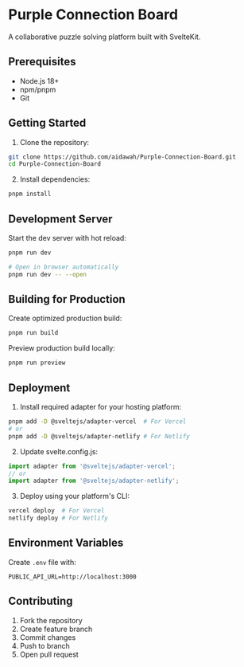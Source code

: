 # Purple Connection Board

A collaborative puzzle solving platform built with SvelteKit.

## Prerequisites

- Node.js 18+
- npm/pnpm
- Git

## Getting Started

1. Clone the repository:

```sh
git clone https://github.com/aidawah/Purple-Connection-Board.git
cd Purple-Connection-Board
```

2. Install dependencies:

```sh
pnpm install
```

## Development Server

Start the dev server with hot reload:

```sh
pnpm run dev

# Open in browser automatically
pnpm run dev -- --open
```

## Building for Production

Create optimized production build:

```sh
pnpm run build
```

Preview production build locally:

```sh
pnpm run preview
```

## Deployment

1. Install required adapter for your hosting platform:

```sh
pnpm add -D @sveltejs/adapter-vercel  # For Vercel
# or
pnpm add -D @sveltejs/adapter-netlify # For Netlify
```

2. Update svelte.config.js:

```js
import adapter from '@sveltejs/adapter-vercel';
// or
import adapter from '@sveltejs/adapter-netlify';
```

3. Deploy using your platform's CLI:

```sh
vercel deploy  # For Vercel
netlify deploy # For Netlify
```

## Environment Variables

Create `.env` file with:

```env
PUBLIC_API_URL=http://localhost:3000
```

## Contributing

1. Fork the repository
2. Create feature branch
3. Commit changes
4. Push to branch
5. Open pull request
